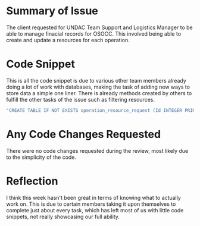 # Summary of Issue
The client requested for UNDAC Team Support and Logistics Manager to be able to manage finacial records for OSOCC. This involved being able to create and update a resources for each operation.

# Code Snippet
This is all the code snippet is due to various other team members already doing a lot of work with databases, making the task of adding new ways to store data a simple one liner. There is already methods created by others to fulfill the other tasks of the issue such as filtering resources.
```csharp
"CREATE TABLE IF NOT EXISTS operation_resource_request (Id INTEGER PRIMARY KEY AUTOINCREMENT, Name TEXT NOT NULL)",
```

# Any Code Changes Requested
There were no code changes requested during the review, most likely due to the simplicity of the code.

# Reflection
I think this week hasn't been great in terms of knowing what to actually work on. This is due to certain members taking it upon themselves to complete just about every task, which has left most of us with little code snippets, not really showcasing our full ability.

